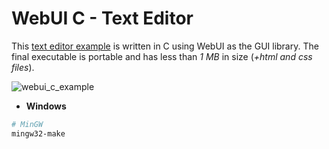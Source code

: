 # WebUI C - Text Editor

This [text editor example](https://github.com/webui-dev/webui/tree/main/examples/C/text-editor) is written in C using WebUI as the GUI library. The final executable is portable and has less than _1 MB_ in size (_+html and css files_).

![webui_c_example](https://github.com/ttytm/webui/assets/34311583/7c3e1f1f-e9a3-4ad9-988a-c0baa3df0a00)

- **Windows**

```sh
# MinGW
mingw32-make
```
